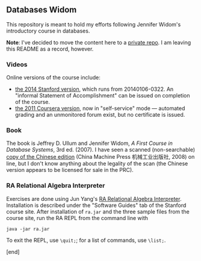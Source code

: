 ## Databases Widom

This repository is meant to hold my efforts following Jennifer Widom's introductory course in databases.

**Note**: I've decided to move the content here to a [private repo](https://bitbucket.org/dpb/databases_widom). I am leaving this README as a record, however.

### Videos

Online versions of the course include:

 * [the 2014 Stanford version](https://class.stanford.edu/courses/Engineering/db/2014_1/about), which runs from 20140106-0322. An "informal Statement of Accomplishment" can be issued on completion of the course.
 * [the 2011 Coursera version](https://class.coursera.org/db), now in "self-service" mode — automated grading and an unmonitored forum exist, but no certificate is issued.

### Book

The book is Jeffrey D. Ullum and Jennifer Widom, _A First Course in Database Systems_, 3rd ed. (2007). I have seen a scanned (non-searchable) [copy of the Chinese edition](http://bookza.org/book/2044075/4a474b) (China Machine Press 机械工业出版社, 2008) on line, but I don't know anything about the legality of the scan (the Chinese version appears to be licensed for sale in the PRC).

### RA Relational Algebra Interpreter

Exercises are done using Jun Yang's [RA Relational Algebra Interpreter](http://www.cs.duke.edu/~junyang/ra/). Installation is described under the "Software Guides" tab of the Stanford course site. After installation of `ra.jar` and the three sample files from the course site, run the RA REPL from the command line with 

    java -jar ra.jar

To exit the REPL, use `\quit;`; for a list of commands, use `\list;`.

[end]
